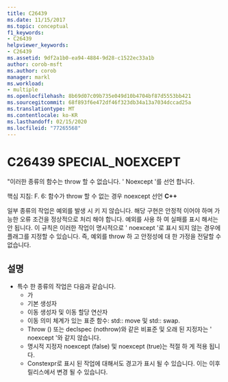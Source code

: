```yaml
---
title: C26439
ms.date: 11/15/2017
ms.topic: conceptual
f1_keywords:
- C26439
helpviewer_keywords:
- C26439
ms.assetid: 9df2a1b0-ea94-4884-9d28-c1522ec33a1b
author: corob-msft
ms.author: corob
manager: markl
ms.workload:
- multiple
ms.openlocfilehash: 8b69d07c09b735e049d10b4704bf87d5553bb421
ms.sourcegitcommit: 68f893f6e472df46f323db34a13a7034dccad25a
ms.translationtype: MT
ms.contentlocale: ko-KR
ms.lasthandoff: 02/15/2020
ms.locfileid: "77265568"
---
```

# <a name="c26439-special_noexcept"></a>C26439 SPECIAL_NOEXCEPT
"이러한 종류의 함수는 throw 할 수 없습니다. ' Noexcept '를 선언 합니다.

핵심 지침: F. 6: 함수가 throw 할 수 없는 경우 noexcept 선언 **C++**

일부 종류의 작업은 예외를 발생 시 키 지 않습니다. 해당 구현은 안정적 이어야 하며 가능한 오류 조건을 정상적으로 처리 해야 합니다. 예외를 사용 하 여 실패를 표시 해서는 안 됩니다. 이 규칙은 이러한 작업이 명시적으로 ' noexcept '로 표시 되지 않는 경우에 플래그를 지정할 수 있습니다. 즉, 예외를 throw 하 고 안정성에 대 한 가정을 전달할 수 없습니다.

## <a name="remarks"></a>설명
- 특수 한 종류의 작업은 다음과 같습니다.
  - 가
  - 기본 생성자
  - 이동 생성자 및 이동 할당 연산자
  - 이동 의미 체계가 있는 표준 함수: std:: move 및 std:: swap.
  - Throw () 또는 declspec (nothrow)와 같은 비표준 및 오래 된 지정자는 ' noexcept '와 같지 않습니다.
  - 명시적 지정자 noexcept (false) 및 noexcept (true)는 적절 하 게 적용 됩니다.
  - Constexpr로 표시 된 작업에 대해서도 경고가 표시 될 수 있습니다. 이는 이후 릴리스에서 변경 될 수 있습니다.
